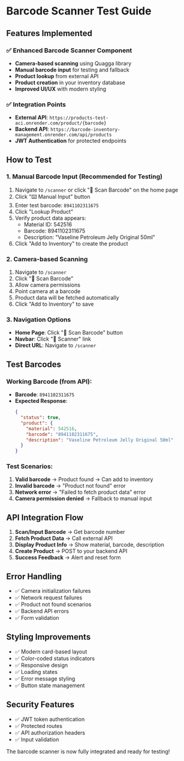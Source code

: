 # Barcode Scanner Test Guide

## Features Implemented

### ✅ Enhanced Barcode Scanner Component
- **Camera-based scanning** using Quagga library
- **Manual barcode input** for testing and fallback
- **Product lookup** from external API
- **Product creation** in your inventory database
- **Improved UI/UX** with modern styling

### ✅ Integration Points
- **External API**: `https://products-test-aci.onrender.com/product/{barcode}`
- **Backend API**: `https://barcode-inventory-management.onrender.com/api/products`
- **JWT Authentication** for protected endpoints

## How to Test

### 1. Manual Barcode Input (Recommended for Testing)
1. Navigate to `/scanner` or click "📱 Scan Barcode" on the home page
2. Click "⌨️ Manual Input" button
3. Enter test barcode: `8941102311675`
4. Click "Lookup Product"
5. Verify product data appears:
   - Material ID: 542516
   - Barcode: 8941102311675
   - Description: "Vaseline Petroleum Jelly Original 50ml"
6. Click "Add to Inventory" to create the product

### 2. Camera-based Scanning
1. Navigate to `/scanner`
2. Click "📱 Scan Barcode"
3. Allow camera permissions
4. Point camera at a barcode
5. Product data will be fetched automatically
6. Click "Add to Inventory" to save

### 3. Navigation Options
- **Home Page**: Click "📱 Scan Barcode" button
- **Navbar**: Click "📱 Scanner" link
- **Direct URL**: Navigate to `/scanner`

## Test Barcodes

### Working Barcode (from API):
- **Barcode**: `8941102311675`
- **Expected Response**:
  ```json
  {
    "status": true,
    "product": {
      "material": 542516,
      "barcode": "8941102311675",
      "description": "Vaseline Petroleum Jelly Original 50ml"
    }
  }
  ```

### Test Scenarios:
1. **Valid barcode** → Product found → Can add to inventory
2. **Invalid barcode** → "Product not found" error
3. **Network error** → "Failed to fetch product data" error
4. **Camera permission denied** → Fallback to manual input

## API Integration Flow

1. **Scan/Input Barcode** → Get barcode number
2. **Fetch Product Data** → Call external API
3. **Display Product Info** → Show material, barcode, description
4. **Create Product** → POST to your backend API
5. **Success Feedback** → Alert and reset form

## Error Handling

- ✅ Camera initialization failures
- ✅ Network request failures
- ✅ Product not found scenarios
- ✅ Backend API errors
- ✅ Form validation

## Styling Improvements

- ✅ Modern card-based layout
- ✅ Color-coded status indicators
- ✅ Responsive design
- ✅ Loading states
- ✅ Error message styling
- ✅ Button state management

## Security Features

- ✅ JWT token authentication
- ✅ Protected routes
- ✅ API authorization headers
- ✅ Input validation

The barcode scanner is now fully integrated and ready for testing! 